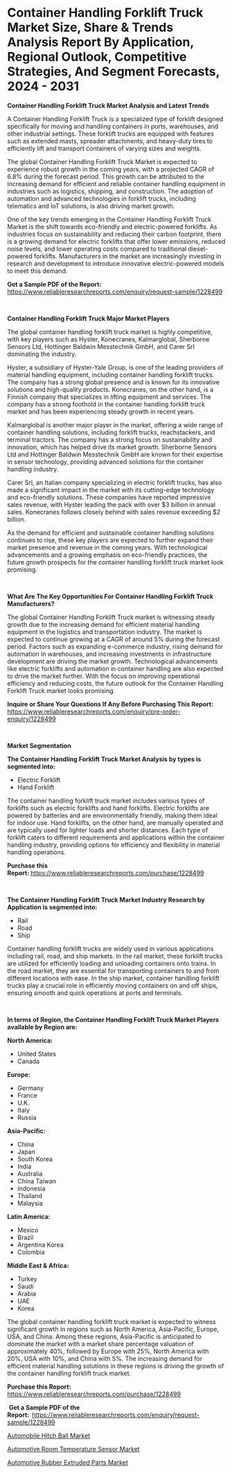 <p><h1>Container Handling Forklift Truck Market Size, Share & Trends Analysis Report By Application, Regional Outlook, Competitive Strategies, And Segment Forecasts, 2024 - 2031</h1></p><p><strong>Container Handling Forklift Truck Market Analysis and Latest Trends</strong></p>
<p><p>A Container Handling Forklift Truck is a specialized type of forklift designed specifically for moving and handling containers in ports, warehouses, and other industrial settings. These forklift trucks are equipped with features such as extended masts, spreader attachments, and heavy-duty tires to efficiently lift and transport containers of varying sizes and weights.</p><p>The global Container Handling Forklift Truck Market is expected to experience robust growth in the coming years, with a projected CAGR of 6.8% during the forecast period. This growth can be attributed to the increasing demand for efficient and reliable container handling equipment in industries such as logistics, shipping, and construction. The adoption of automation and advanced technologies in forklift trucks, including telematics and IoT solutions, is also driving market growth.</p><p>One of the key trends emerging in the Container Handling Forklift Truck Market is the shift towards eco-friendly and electric-powered forklifts. As industries focus on sustainability and reducing their carbon footprint, there is a growing demand for electric forklifts that offer lower emissions, reduced noise levels, and lower operating costs compared to traditional diesel-powered forklifts. Manufacturers in the market are increasingly investing in research and development to introduce innovative electric-powered models to meet this demand.</p></p>
<p><strong>Get a Sample PDF of the Report:&nbsp;</strong> <a href="https://www.reliableresearchreports.com/enquiry/request-sample/1228499">https://www.reliableresearchreports.com/enquiry/request-sample/1228499</a></p>
<p>&nbsp;</p>
<p><strong>Container Handling Forklift Truck Major Market Players</strong></p>
<p><p>The global container handling forklift truck market is highly competitive, with key players such as Hyster, Konecranes, Kalmarglobal, Sherborne Sensors Ltd, Hottinger Baldwin Messtechnik GmbH, and Carer Srl dominating the industry.</p><p>Hyster, a subsidiary of Hyster-Yale Group, is one of the leading providers of material handling equipment, including container handling forklift trucks. The company has a strong global presence and is known for its innovative solutions and high-quality products. Konecranes, on the other hand, is a Finnish company that specializes in lifting equipment and services. The company has a strong foothold in the container handling forklift truck market and has been experiencing steady growth in recent years.</p><p>Kalmarglobal is another major player in the market, offering a wide range of container handling solutions, including forklift trucks, reachstackers, and terminal tractors. The company has a strong focus on sustainability and innovation, which has helped drive its market growth. Sherborne Sensors Ltd and Hottinger Baldwin Messtechnik GmbH are known for their expertise in sensor technology, providing advanced solutions for the container handling industry.</p><p>Carer Srl, an Italian company specializing in electric forklift trucks, has also made a significant impact in the market with its cutting-edge technology and eco-friendly solutions. These companies have reported impressive sales revenue, with Hyster leading the pack with over $3 billion in annual sales. Konecranes follows closely behind with sales revenue exceeding $2 billion.</p><p>As the demand for efficient and sustainable container handling solutions continues to rise, these key players are expected to further expand their market presence and revenue in the coming years. With technological advancements and a growing emphasis on eco-friendly practices, the future growth prospects for the container handling forklift truck market look promising.</p></p>
<p>&nbsp;</p>
<p><strong>What Are The Key Opportunities For Container Handling Forklift Truck Manufacturers?</strong></p>
<p><p>The global Container Handling Forklift Truck market is witnessing steady growth due to the increasing demand for efficient material handling equipment in the logistics and transportation industry. The market is expected to continue growing at a CAGR of around 5% during the forecast period. Factors such as expanding e-commerce industry, rising demand for automation in warehouses, and increasing investments in infrastructure development are driving the market growth. Technological advancements like electric forklifts and automation in container handling are also expected to drive the market further. With the focus on improving operational efficiency and reducing costs, the future outlook for the Container Handling Forklift Truck market looks promising.</p></p>
<p><strong>Inquire or Share Your Questions If Any Before Purchasing This Report:</strong> <a href="https://www.reliableresearchreports.com/enquiry/pre-order-enquiry/1228499">https://www.reliableresearchreports.com/enquiry/pre-order-enquiry/1228499</a></p>
<p>&nbsp;</p>
<p><strong>Market Segmentation</strong></p>
<p><strong>The Container Handling Forklift Truck Market Analysis by types is segmented into:</strong></p>
<p><ul><li>Electric Forklift</li><li>Hand Forklift</li></ul></p>
<p><p>The container handling forklift truck market includes various types of forklifts such as electric forklifts and hand forklifts. Electric forklifts are powered by batteries and are environmentally friendly, making them ideal for indoor use. Hand forklifts, on the other hand, are manually operated and are typically used for lighter loads and shorter distances. Each type of forklift caters to different requirements and applications within the container handling industry, providing options for efficiency and flexibility in material handling operations.</p></p>
<p><strong>Purchase this Report:&nbsp;</strong><a href="https://www.reliableresearchreports.com/purchase/1228499">https://www.reliableresearchreports.com/purchase/1228499</a></p>
<p>&nbsp;</p>
<p><strong>The Container Handling Forklift Truck Market Industry Research by Application is segmented into:</strong></p>
<p><ul><li>Rail</li><li>Road</li><li>Ship</li></ul></p>
<p><p>Container handling forklift trucks are widely used in various applications including rail, road, and ship markets. In the rail market, these forklift trucks are utilized for efficiently loading and unloading containers onto trains. In the road market, they are essential for transporting containers to and from different locations with ease. In the ship market, container handling forklift trucks play a crucial role in efficiently moving containers on and off ships, ensuring smooth and quick operations at ports and terminals.</p></p>
<p>&nbsp;</p>
<p><strong>In terms of Region, the Container Handling Forklift Truck Market Players available by Region are:</strong></p>
<p>
    <p> <strong> North America: </strong>
        <ul>
            <li>United States</li>
            <li>Canada</li>
        </ul>
        </p> 
    <p> <strong> Europe: </strong>
        <ul>
            <li>Germany</li>
            <li>France</li>
            <li>U.K.</li>
            <li>Italy</li>
            <li>Russia</li>
        </ul>
        </p> 
    <p> <strong> Asia-Pacific: </strong>
        <ul>
            <li>China</li>
            <li>Japan</li>
            <li>South Korea</li>
            <li>India</li>
            <li>Australia</li>
            <li>China Taiwan</li>
            <li>Indonesia</li>
            <li>Thailand</li>
            <li>Malaysia</li>
        </ul>
        </p> 
    <p> <strong> Latin America: </strong>
        <ul>
            <li>Mexico</li>
            <li>Brazil</li>
            <li>Argentina Korea</li>
            <li>Colombia</li>
        </ul>
        </p> 
    <p> <strong> Middle East & Africa: </strong>
        <ul>
            <li>Turkey</li>
            <li>Saudi</li>
            <li>Arabia</li>
            <li>UAE</li>
            <li>Korea</li>
        </ul>
    </p>
    </p>
<p><p>The global container handling forklift truck market is expected to witness significant growth in regions such as North America, Asia-Pacific, Europe, USA, and China. Among these regions, Asia-Pacific is anticipated to dominate the market with a market share percentage valuation of approximately 40%, followed by Europe with 25%, North America with 20%, USA with 10%, and China with 5%. The increasing demand for efficient material handling solutions in these regions is driving the growth of the container handling forklift truck market.</p></p>
<p><strong>Purchase this Report: </strong><a href="https://www.reliableresearchreports.com/purchase/1228499">https://www.reliableresearchreports.com/purchase/1228499</a></p>
<p>&nbsp;<strong>Get a Sample PDF of the Report:&nbsp;&nbsp;</strong><a href="https://www.reliableresearchreports.com/enquiry/request-sample/1228499">https://www.reliableresearchreports.com/enquiry/request-sample/1228499</a></p>
<p><strong></strong></p>
<p><p><a href="https://github.com/Alonsoolds3wq1d81czn8rbol/Market-Research-Report-List-1/blob/main/automobile-hitch-ball-market.md">Automobile Hitch Ball Market</a></p><p><a href="https://view.publitas.com/reportprime-1/global-automotive-room-temperature-sensor-market-size-and-market-trends-insights-and-projections-from-2023-to-2030/">Automotive Room Temperature Sensor Market</a></p><p><a href="https://view.publitas.com/reportprime-1/automotive-rubber-extruded-parts-market-centers-on-aspects-such-as-market-growth-market-share-market-opportunity-and-projected-forecasts-spanning-from-2023-to-2030/">Automotive Rubber Extruded Parts Market</a></p></p>